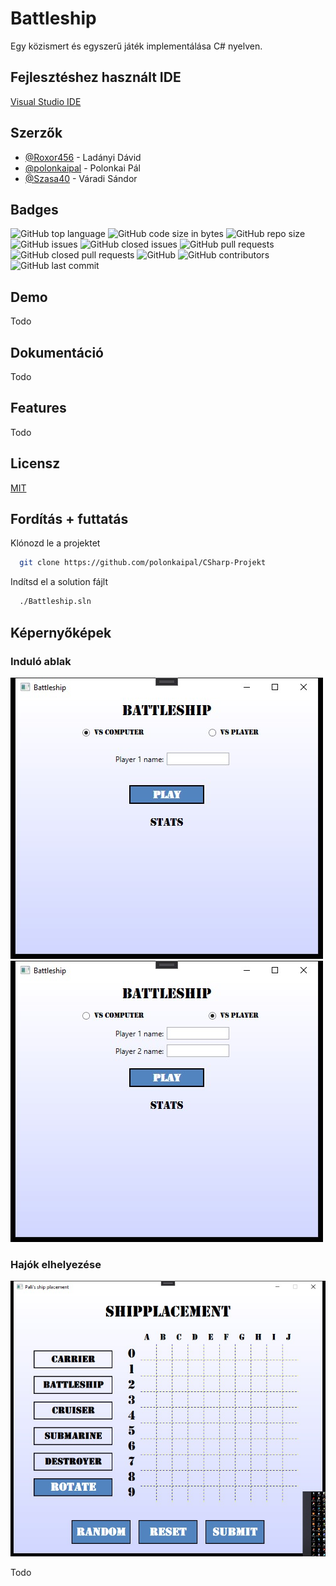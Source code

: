 # Battleship

Egy közismert és egyszerű játék implementálása C# nyelven.


## Fejlesztéshez használt IDE

[Visual Studio IDE](https://visualstudio.microsoft.com/)


## Szerzők

- [@Roxor456](https://github.com/Roxor456) - Ladányi Dávid
- [@polonkaipal](https://github.com/polonkaipal) - Polonkai Pál
- [@Szasa40](https://github.com/Szasa40) - Váradi Sándor


## Badges

![GitHub top language](https://img.shields.io/github/languages/top/polonkaipal/CSharp-Projekt)
![GitHub code size in bytes](https://img.shields.io/github/languages/code-size/polonkaipal/CSharp-Projekt)
![GitHub repo size](https://img.shields.io/github/repo-size/polonkaipal/CSharp-Projekt)
![GitHub issues](https://img.shields.io/github/issues/polonkaipal/CSharp-Projekt)
![GitHub closed issues](https://img.shields.io/github/issues-closed/polonkaipal/CSharp-Projekt)
![GitHub pull requests](https://img.shields.io/github/issues-pr/polonkaipal/CSharp-Projekt)
![GitHub closed pull requests](https://img.shields.io/github/issues-pr-closed/polonkaipal/CSharp-Projekt)
![GitHub](https://img.shields.io/github/license/polonkaipal/CSharp-Projekt)
![GitHub contributors](https://img.shields.io/github/contributors/polonkaipal/CSharp-Projekt)
![GitHub last commit](https://img.shields.io/github/last-commit/polonkaipal/CSharp-Projekt)

## Demo

Todo
## Dokumentáció

Todo
## Features

Todo
## Licensz

[MIT](https://github.com/polonkaipal/CSharp-Projekt/blob/main/LICENSE)


## Fordítás + futtatás

Klónozd le a projektet

```bash
  git clone https://github.com/polonkaipal/CSharp-Projekt
```

Indítsd el a solution fájlt

```bash
  ./Battleship.sln
```


## Képernyőképek

### Induló ablak
![induló ablak](screenshots/valaszto.jpg)
![induló ablak 2](screenshots/valaszto2.jpg)

### Hajók elhelyezése
![hajók elhelyezése](screenshots/hajok_elhelyezese.jpg)

Todo
